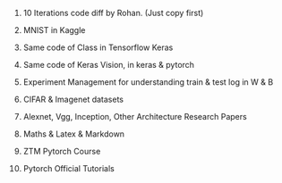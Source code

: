 1. 10 Iterations code diff by Rohan. (Just copy first)

5. MNIST in Kaggle
3. Same code of Class in Tensorflow Keras
4. Same code of Keras Vision, in keras & pytorch
2. Experiment Management for understanding train & test log in W & B

6. CIFAR & Imagenet datasets
7. Alexnet, Vgg, Inception, Other Architecture Research Papers
8. Maths & Latex & Markdown
9. ZTM Pytorch Course
10. Pytorch Official Tutorials